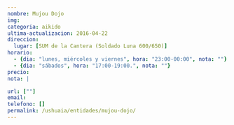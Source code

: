 ```yaml
---
nombre: Mujou Dojo
img: 
categoria: aikido
ultima-actualizacion: 2016-04-22
direccion: 
  lugar: [SUM de la Cantera (Soldado Luna 600/650)]
horario: 
  - {dia: "lunes, miércoles y viernes", hora: "23:00-00:00", nota: ""}
  - {dia: "sábados", hora: "17:00-19:00.", nota: ""}
precio: 
nota: | 

url: [""]
email: 
telefono: []
permalink: /ushuaia/entidades/mujou-dojo/
---
```


